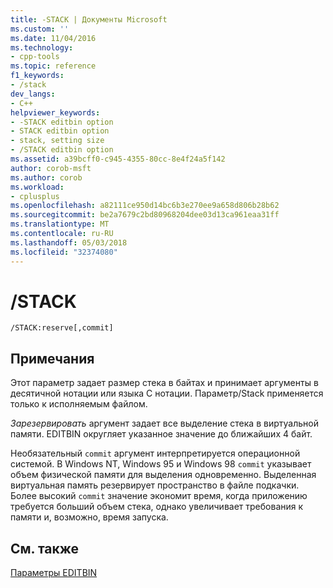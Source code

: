 ```yaml
---
title: -STACK | Документы Microsoft
ms.custom: ''
ms.date: 11/04/2016
ms.technology:
- cpp-tools
ms.topic: reference
f1_keywords:
- /stack
dev_langs:
- C++
helpviewer_keywords:
- -STACK editbin option
- STACK editbin option
- stack, setting size
- /STACK editbin option
ms.assetid: a39bcff0-c945-4355-80cc-8e4f24a5f142
author: corob-msft
ms.author: corob
ms.workload:
- cplusplus
ms.openlocfilehash: a82111ce950d14bc6b3e270ee9a658d806b28b62
ms.sourcegitcommit: be2a7679c2bd80968204dee03d13ca961eaa31ff
ms.translationtype: MT
ms.contentlocale: ru-RU
ms.lasthandoff: 05/03/2018
ms.locfileid: "32374080"
---
```

# <a name="stack"></a>/STACK
```  
/STACK:reserve[,commit]  
```  
  
## <a name="remarks"></a>Примечания  
 Этот параметр задает размер стека в байтах и принимает аргументы в десятичной нотации или языка C нотации. Параметр/Stack применяется только к исполняемым файлом.  
  
 *Зарезервировать* аргумент задает все выделение стека в виртуальной памяти. EDITBIN округляет указанное значение до ближайших 4 байт.  
  
 Необязательный `commit` аргумент интерпретируется операционной системой. В Windows NT, Windows 95 и Windows 98 `commit` указывает объем физической памяти для выделения одновременно. Выделенная виртуальная память резервирует пространство в файле подкачки. Более высокий `commit` значение экономит время, когда приложению требуется больший объем стека, однако увеличивает требования к памяти и, возможно, время запуска.  
  
## <a name="see-also"></a>См. также  
 [Параметры EDITBIN](../../build/reference/editbin-options.md)